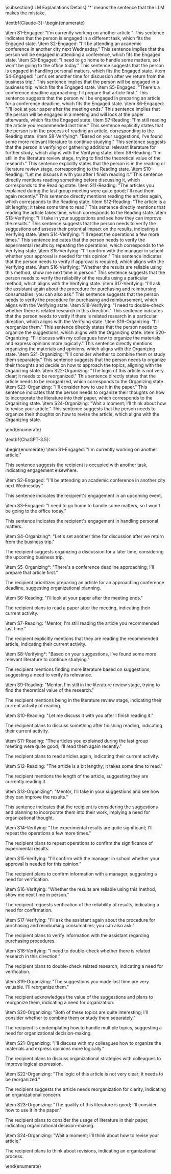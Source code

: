 \subsection{LLM Explanations Details}
'*' means the sentence that the LLM makes the mistake.

\textbf{Claude-3}:
\begin{enumerate}

\item S1-Engaged: "I'm currently working on another article." This sentence indicates that the person is engaged in a different task, which fits the Engaged state.
\item S2-Engaged: "I'll be attending an academic conference in another city next Wednesday." This sentence implies that the person will be engaged in attending a conference, which fits the Engaged state.
\item S3-Engaged: "I need to go home to handle some matters, so I won't be going to the office today." This sentence suggests that the person is engaged in handling personal matters, which fits the Engaged state.
\item S4-Engaged: "Let's set another time for discussion after we return from the business trip." This sentence implies that the person will be engaged in a business trip, which fits the Engaged state.
\item S5-Engaged: "There's a conference deadline approaching; I'll prepare that article first." This sentence suggests that the person will be engaged in preparing an article for a conference deadline, which fits the Engaged state.
\item S6-Engaged: "I'll look at your paper after the meeting ends." This sentence implies that the person will be engaged in a meeting and will look at the paper afterwards, which fits the Engaged state.
\item S7-Reading: "I'm still reading the article you recommended last time." This sentence explicitly states that the person is in the process of reading an article, corresponding to the Reading state.
\item S8-Verifying*: "Based on your suggestions, I've found some more relevant literature to continue studying." This sentence suggests that the person is verifying or gathering additional relevant literature for further study, which aligns with the Verifying state.
\item S9-Reading: "I'm still in the literature review stage, trying to find the theoretical value of the research." This sentence explicitly states that the person is in the reading or literature review stage, corresponding to the Reading state.
\item S10-Reading: "Let me discuss it with you after I finish reading it." This sentence directly mentions reading something before discussing it, which corresponds to the Reading state.
\item S11-Reading: "The articles you explained during the last group meeting were quite good; I'll read them again recently." This sentence directly mentions reading the articles again, which corresponds to the Reading state.
\item S12-Reading: "The article is a bit lengthy; it takes some time to read." This sentence directly mentions that reading the article takes time, which corresponds to the Reading state.
\item S13-Verifying: "I'll take in your suggestions and see how they can improve the results." This sentence suggests that the person needs to verify the suggestions and assess their potential impact on the results, indicating a Verifying state.
\item S14-Verifying: "I'll repeat the operations a few more times." This sentence indicates that the person needs to verify the experimental results by repeating the operations, which corresponds to the Verifying state.
\item S15-Verifying: "I'll confirm with the manager in school whether your approval is needed for this opinion." This sentence indicates that the person needs to verify if approval is required, which aligns with the Verifying state.
\item S16-Verifying: "Whether the results are reliable using this method, show me next time in person." This sentence suggests that the person needs to verify the reliability of the results using a particular method, which aligns with the Verifying state.
\item S17-Verifying: "I'll ask the assistant again about the procedure for purchasing and reimbursing consumables; you can also ask." This sentence suggests that the person needs to verify the procedure for purchasing and reimbursement, which aligns with the Verifying state.
\item S18-Verifying: "I need to double-check whether there is related research in this direction." This sentence indicates that the person needs to verify if there is related research in a particular direction, which aligns with the Verifying state.
\item S19-Organizing: "I'll reorganize them." This sentence directly states that the person needs to organize the suggestions, which aligns with the Organizing state.
\item S20-Organizing: "I'll discuss with my colleagues how to organize the materials and express opinions more logically." This sentence directly mentions organizing the materials and opinions, which aligns with the Organizing state.
\item S21-Organizing: "I'll consider whether to combine them or study them separately." This sentence suggests that the person needs to organize their thoughts and decide on how to approach the topics, aligning with the Organizing state.
\item S22-Organizing: "The logic of this article is not very clear; it needs to be reorganized." This sentence directly states that the article needs to be reorganized, which corresponds to the Organizing state.
\item S23-Organizing: "I'll consider how to use it in the paper." This sentence indicates that the person needs to organize their thoughts on how to incorporate the literature into their paper, which corresponds to the Organizing state.
\item S24-Organizing: "Wait a moment; I'll think about how to revise your article." This sentence suggests that the person needs to organize their thoughts on how to revise the article, which aligns with the Organizing state.

\end{enumerate}


\textbf{ChaGPT-3.5}:

\begin{enumerate}
\item S1-Engaged: "I'm currently working on another article."

This sentence suggests the recipient is occupied with another task, indicating engagement elsewhere.

\item S2-Engaged: "I'll be attending an academic conference in another city next Wednesday."

This sentence indicates the recipient's engagement in an upcoming event.

\item S3-Engaged: "I need to go home to handle some matters, so I won't be going to the office today."

This sentence indicates the recipient's engagement in handling personal matters.

\item S4-Organizing*: "Let's set another time for discussion after we return from the business trip."

The recipient suggests organizing a discussion for a later time, considering the upcoming business trip.

\item S5-Organizing*: "There's a conference deadline approaching; I'll prepare that article first."

The recipient prioritizes preparing an article for an approaching conference deadline, suggesting organizational planning.

\item S6-Reading: "I'll look at your paper after the meeting ends."

The recipient plans to read a paper after the meeting, indicating their current activity.

\item S7-Reading: "Mentor, I'm still reading the article you recommended last time."

The recipient explicitly mentions that they are reading the recommended article, indicating their current activity.

\item S8-Verifying*: "Based on your suggestions, I've found some more relevant literature to continue studying."

The recipient mentions finding more literature based on suggestions, suggesting a need to verify its relevance.

\item S9-Reading: "Mentor, I'm still in the literature review stage, trying to find the theoretical value of the research."

The recipient mentions being in the literature review stage, indicating their current activity of reading.

\item S10-Reading: "Let me discuss it with you after I finish reading it."

The recipient plans to discuss something after finishing reading, indicating their current activity.

\item S11-Reading: "The articles you explained during the last group meeting were quite good; I'll read them again recently."

The recipient plans to read articles again, indicating their current activity.

\item S12-Reading: "The article is a bit lengthy; it takes some time to read."

The recipient mentions the length of the article, suggesting they are currently reading it.

\item S13-Organizing*: "Mentor, I'll take in your suggestions and see how they can improve the results."

This sentence indicates that the recipient is considering the suggestions and planning to incorporate them into their work, implying a need for organizational thought.

\item S14-Verifying: "The experimental results are quite significant; I'll repeat the operations a few more times."

The recipient plans to repeat operations to confirm the significance of experimental results.

\item S15-Verifying: "I'll confirm with the manager in school whether your approval is needed for this opinion."

The recipient plans to confirm information with a manager, suggesting a need for verification.

\item S16-Verifying: "Whether the results are reliable using this method, show me next time in person."

The recipient requests verification of the reliability of results, indicating a need for confirmation.

\item S17-Verifying: "I'll ask the assistant again about the procedure for purchasing and reimbursing consumables; you can also ask."

The recipient plans to verify information with the assistant regarding purchasing procedures.

\item S18-Verifying: "I need to double-check whether there is related research in this direction."

The recipient plans to double-check related research, indicating a need for verification.

\item S19-Organizing: "The suggestions you made last time are very valuable. I'll reorganize them."

The recipient acknowledges the value of the suggestions and plans to reorganize them, indicating a need for organization.

\item S20-Organizing: "Both of these topics are quite interesting; I'll consider whether to combine them or study them separately."

The recipient is contemplating how to handle multiple topics, suggesting a need for organizational decision-making.

\item S21-Organizing: "I'll discuss with my colleagues how to organize the materials and express opinions more logically."

The recipient plans to discuss organizational strategies with colleagues to improve logical expression.

\item S22-Organizing: "The logic of this article is not very clear; it needs to be reorganized."

The recipient suggests the article needs reorganization for clarity, indicating an organizational concern.

\item S23-Organizing: "The quality of this literature is good; I'll consider how to use it in the paper."

The recipient plans to consider the usage of literature in their paper, indicating organizational decision-making.

\item S24-Organizing: "Wait a moment; I'll think about how to revise your article."

The recipient plans to think about revisions, indicating an organizational process.

\end{enumerate}